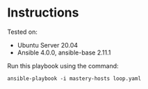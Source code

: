 # Instructions

Tested on:
- Ubuntu Server 20.04
- Ansible 4.0.0, ansible-base 2.11.1

Run this playbook using the command:

    ansible-playbook -i mastery-hosts loop.yaml
